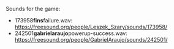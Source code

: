 Sounds for the game:

- 173958**fins**failure.wav: https://freesound.org/people/Leszek_Szary/sounds/173958/
- 242501**gabrielaraujo**powerup-success.wav: https://freesound.org/people/GabrielAraujo/sounds/242501/
